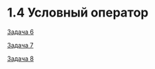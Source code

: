 # 1.4 Условный оператор

[Задача 6](https://github.com/dimalepel/introduction-to-programming-cpp/tree/master/lesson_1.4/task_6)

[Задача 7](https://github.com/dimalepel/introduction-to-programming-cpp/tree/master/lesson_1.4/task_7)

[Задача 8](https://github.com/dimalepel/introduction-to-programming-cpp/tree/master/lesson_1.4/task_8)
